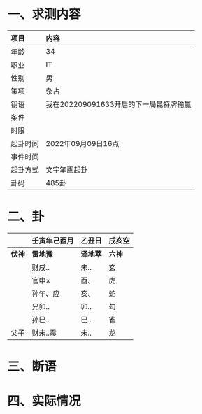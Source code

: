 # 一、求测内容
|项目|内容|
|:-|:-|
|年龄|34|
|职业|IT|
|性别|男|
|策项|杂占|
|钥语|我在202209091633开启的下一局昆特牌输赢|
|条件||
|时限||
|起卦时间|2022年09月09日16点|
|事件时间||
|起卦方式|文字笔画起卦|
|卦码|485卦|

# 二、卦
||壬寅年己酉月|乙丑日|戌亥空|
|:-|:-|:-|:-|
|**伏神**|**雷地豫**|**泽地萃**|**六神**|
||财戌..|未..|玄|
||官申×|酉、|虎|
||孙午、应|亥、|蛇|
||兄卯..|卯..|勾|
||孙巳..|巳..|雀|
|父子|财未..震|未..|龙|


# 三、断语

# 四、实际情况